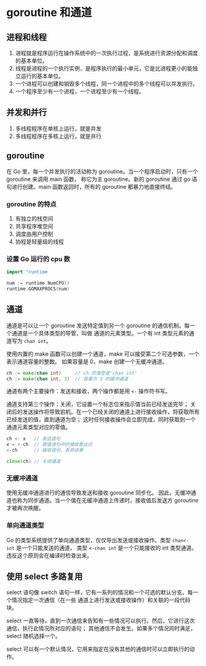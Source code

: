# goroutine 和通道

## 进程和线程
1. 进程就是程序运行在操作系统中的一次执行过程，是系统进行资源分配和调度的基本单位。
2. 线程是进程的一个执行实例，是程序执行的最小单元，它是比进程更小的能独立运行的基本单位。
3. 一个进程可以创建和销毁多个线程，同一个进程中的多个线程可以并发执行。
4. 一个程序至少有一个进程，一个进程至少有一个线程。

## 并发和并行
1. 多线程程序在单核上运行，就是并发
2. 多线程程序在多核上运行，就是并行

## goroutine
在 Go 里，每一个并发执行的活动称为 goroutine。当一个程序启动时，只有一个 goroutine 来调用 main 函数，
称它为主 goroutine。新的 goroutine 通过 go 语句进行创建。main 函数返回时，所有的 goroutine 都暴力地直接终结。

### goroutine 的特点
1. 有独立的栈空间
2. 共享程序堆空间
3. 调度由用户控制
4. 协程是轻量级的线程

### 设置 Go 运行的 cpu 数
```go
import "runtime

num := runtime.NumCPU()
runtime.GOMAXPROCS(num)
```

## 通道
通道是可以让一个 goroutine 发送特定值到另一个 goroutine 的通信机制。每一个通道是一个具体类型的导管，叫做
通道的元素类型。一个有 int 类型元素的通道写为 `chan int`。

使用内置的 make 函数可以创建一个通道，make 可以接受第二个可选参数，一个表示通道容量的整数。
如果容量是 0，make 创建一个无缓冲通道。

```go
ch := make(chan int)     // ch 的类型是'chan int'
ch := make(chan int, 3)  // 容量为 3 的缓冲通道
```

通道有两个主要操作：发送和接收，两个操作都是用 `<-` 操作符书写。

通道支持第三个操作：关闭，它设置一个标志位来指示值当前已经发送完毕；
关闭后的发送操作将导致宕机。在一个已经关闭的通道上进行接收操作，将获取所有已经发送的值，直到通道为空；
这时任何接收操作会立即完成，同时获取到一个通道元素类型对应的零值。

```go
ch <- x   // 发送语句
x = <-ch  // 赋值语句中的接收表达式
<-ch      // 接收语句，丢弃结果

close(ch) // 关闭通道
```

### 无缓冲通道
使用无缓冲通道进行的通信导致发送和接收 goroutine 同步化。
因此，无缓冲通道也称为同步通道。当一个值在无缓冲通道上传递时，接收值后发送方 goroutine 才被再次唤醒。

### 单向通道类型
Go 的类型系统提供了单向通道类型，仅仅导出发送或接收操作。类型 `chan<- int` 是一个只能发送的通道，
类型 `<-chan int` 是一个只能接收的 int 类型通道。违反这个原则会在编译时检查出来。

## 使用 select 多路复用
select 语句像 switch 语句一样，它有一系列的情况和一个可选的默认分支。每一个情况指定一次通信（在一些
通道上进行发送或接收操作）和关联的一段代码块。

select 一直等待，直到一次通信来告知有一些情况可以执行。然后，它进行这次通信，执行此情况所对应的语句；
其他通信不会发生。如果多个情况同时满足，select 随机选择一个。

select 可以有一个默认情况，它用来指定在没有其他的通信时可以立即执行的动作。
